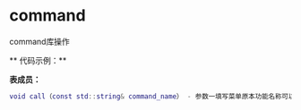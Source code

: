 # command

command库操作

** 代码示例：**

**表成员：**
```lua
void call（const std::string& command_name） - 参数一填写菜单原本功能名称可以直接调用菜单函数
